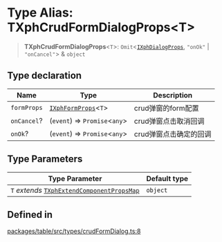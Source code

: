 # Type Alias: TXphCrudFormDialogProps\<T\>

> **TXphCrudFormDialogProps**\<`T`\>: `Omit`\<[`IXphDialogProps`](../interfaces/IXphDialogProps.md), `"onOk"` \| `"onCancel"`\> & `object`

## Type declaration

| Name | Type | Description |
| ------ | ------ | ------ |
| `formProps` | [`IXphFormProps`](../interfaces/IXphFormProps.md)\<`T`\> | crud弹窗的form配置 |
| `onCancel`? | (`event`) => `Promise`\<`any`\> | crud弹窗点击取消回调 |
| `onOk`? | (`event`) => `Promise`\<`any`\> | crud弹窗点击确定的回调 |

## Type Parameters

| Type Parameter | Default type |
| ------ | ------ |
| `T` *extends* [`TXphExtendComponentPropsMap`](TXphExtendComponentPropsMap.md) | `object` |

## Defined in

[packages/table/src/types/crudFormDialog.ts:8](https://github.com/XiaoPiHong/xph-crud/blob/99ec0ffb61581e75526484c4dd7c2cd81ce44894/packages/table/src/types/crudFormDialog.ts#L8)
